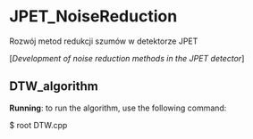 # JPET_NoiseReduction
Rozwój metod redukcji szumów w detektorze JPET

[_Development of noise reduction methods in the JPET detector_]

## DTW_algorithm

**Running**: to run the algorithm, use the following command:

  $ root DTW.cpp
